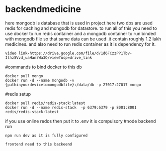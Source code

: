 
 # backendmedicine
 here mongodb is database that is used in project
 here two dbs are used redis for caching and mongodb for datastore.
 to run all of this you need to use docker to run redis container and a mongodb container to run binded with mongodb file so that same data can be used .it contain roughly 1.2 lakh medicines.
 and also need to run redis container as it is dependency for it.
 ```
video link-https://drive.google.com/file/d/1d6FCzzPP1Tbv-IlhzSVvd_uaHanzWa3O/view?usp=drive_link
```
 #commands to bind docker to this db
 ```
docker pull mongo
docker run -d --name mongodb -v {pathinyourdevicetomongodbfile}:/data/db -p 27017:27017 mongo

```
#redis setup
```
docker pull redis/redis-stack:latest
docker run -d --name redis-stack  -p 6379:6379 -p 8001:8001 redis/redis-stack:latest
```
if you use online redos then put it to .env
it is compulsory
#node backend run
```
npm run dev as it is fully configured
```
```
frontend need to this backeend
```
